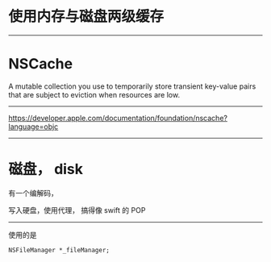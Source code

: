 

使用内存与磁盘两级缓存
=



<hr>


NSCache
=


A mutable collection you use to temporarily store transient key-value pairs that are subject to eviction when resources are low.




<hr>

https://developer.apple.com/documentation/foundation/nscache?language=objc



<hr>




磁盘， disk
=


有一个编解码，



写入硬盘，使用代理，
搞得像 swift 的 POP



<hr>


使用的是  


    NSFileManager *_fileManager;

